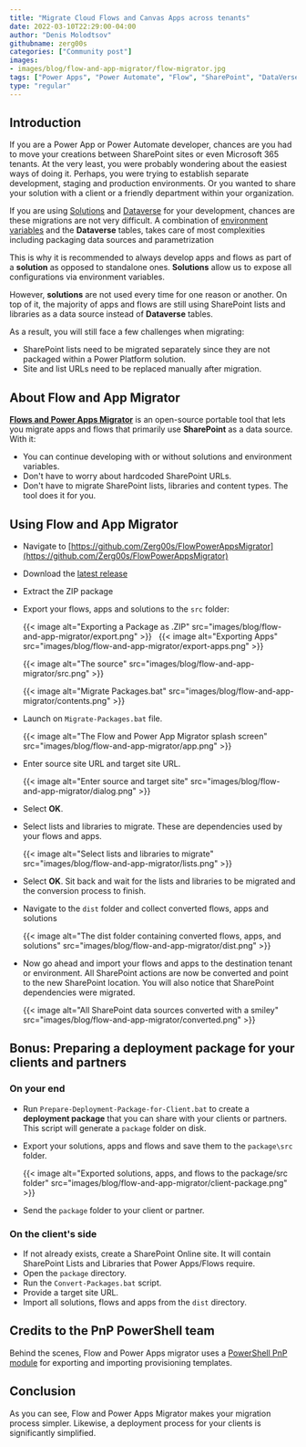 ```yaml
---
title: "Migrate Cloud Flows and Canvas Apps across tenants"
date: 2022-03-10T22:29:00-04:00
author: "Denis Molodtsov"
githubname: zerg00s
categories: ["Community post"]
images:
- images/blog/flow-and-app-migrator/flow-migrator.jpg
tags: ["Power Apps", "Power Automate", "Flow", "SharePoint", "DataVerse"]
type: "regular"
---
```


## Introduction

If you are a Power App or Power Automate developer, chances are you had to move your creations between SharePoint sites or even Microsoft 365 tenants. At the very least, you were probably wondering about the easiest ways of doing it. Perhaps, you were trying to establish separate development, staging and production environments. Or you wanted to share your solution with a client or a friendly department within your organization.

If you are using [Solutions](https://docs.microsoft.com/powerapps/maker/data-platform/solutions-overview) and [Dataverse](https://docs.microsoft.com/powerapps/maker/data-platform/data-platform-intro) for your development, chances are these migrations are not very difficult. A combination of [environment variables](https://docs.microsoft.com/powerapps/maker/data-platform/environmentvariables) and the **Dataverse** tables, takes care of most complexities including packaging data sources and parametrization

This is why it is recommended to always develop apps and flows as part of a **solution** as opposed to standalone ones. **Solutions** allow us to expose all configurations via environment variables.

However, **solutions** are not used every time for one reason or another. On top of it, the majority of apps and flows are still using SharePoint lists and libraries as a data source instead of **Dataverse** tables. 

As a result, you will still face a few challenges when migrating:

- SharePoint lists need to be migrated separately since they are not packaged within a Power Platform solution.
- Site and list URLs need to be replaced manually after migration.

## About Flow and App Migrator

**[Flows and Power Apps Migrator](https://github.com/Zerg00s/FlowPowerAppsMigrator)** is an open-source portable tool that lets you migrate apps and flows that primarily use **SharePoint** as a data source. With it:

- You can continue developing with or without solutions and environment variables. 
- Don't have to worry about hardcoded SharePoint URLs.
- Don't have to migrate SharePoint lists, libraries and content types. The tool does it for you.

## Using Flow and App Migrator

- Navigate to [https://github.com/Zerg00s/FlowPowerAppsMigrator](https://github.com/Zerg00s/FlowPowerAppsMigrator)
- Download the [latest release](https://github.com/Zerg00s/FlowPowerAppsMigrator/releases)
- Extract the ZIP package
- Export your flows, apps and solutions to the `src` folder:

    {{< image alt="Exporting a Package as .ZIP" src="images/blog/flow-and-app-migrator/export.png" >}}
     
    {{< image alt="Exporting Apps" src="images/blog/flow-and-app-migrator/export-apps.png" >}}
    
    {{< image alt="The source" src="images/blog/flow-and-app-migrator/src.png" >}}
    
    {{< image alt="Migrate Packages.bat" src="images/blog/flow-and-app-migrator/contents.png" >}}


- Launch on `Migrate-Packages.bat` file.

    {{< image alt="The Flow and Power App Migrator splash screen" src="images/blog/flow-and-app-migrator/app.png" >}}

- Enter source site URL and target site URL.

    {{< image alt="Enter source and target site" src="images/blog/flow-and-app-migrator/dialog.png" >}}

- Select **OK**.
- Select lists and libraries to migrate. These are dependencies used by your flows and apps.

    {{< image alt="Select lists and libraries to migrate" src="images/blog/flow-and-app-migrator/lists.png" >}}

- Select **OK**. Sit back and wait for the lists and libraries to be migrated and the conversion process to finish.

- Navigate to the `dist` folder and collect converted flows, apps and solutions

    {{< image alt="The dist folder containing converted flows, apps, and solutions" src="images/blog/flow-and-app-migrator/dist.png" >}}

- Now go ahead and import your flows and apps to the destination tenant or environment. All SharePoint actions are now be converted and point to the new SharePoint location. You will also notice that SharePoint dependencies were migrated.

    {{< image alt="All SharePoint data sources converted with a smiley" src="images/blog/flow-and-app-migrator/converted.png" >}}

## Bonus: Preparing a deployment package for your clients and partners

### On your end

- Run `Prepare-Deployment-Package-for-Client.bat` to create a **deployment package** that you can share with your clients or partners. This script will generate a `package` folder on disk.

- Export your solutions, apps and flows and save them to the `package\src` folder.

    {{< image alt="Exported solutions, apps, and flows to the package/src folder" src="images/blog/flow-and-app-migrator/client-package.png" >}}

- Send the `package` folder to your client or partner.

### On the client's side

- If not already exists, create a SharePoint Online site. It will contain SharePoint Lists and Libraries that Power Apps/Flows require.
- Open the `package` directory.
- Run the `Convert-Packages.bat` script. 
- Provide a target site URL.
- Import all solutions, flows and apps from the `dist` directory.

## Credits to the PnP PowerShell team

Behind the scenes, Flow and Power Apps migrator uses a [PowerShell PnP module](https://pnp.github.io/powershell) for exporting and importing provisioning templates.

## Conclusion

As you can see, Flow and Power Apps Migrator makes your  migration process simpler. Likewise, a deployment process for your clients is significantly simplified.
